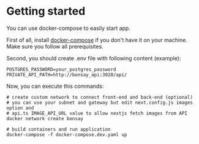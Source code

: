 # Getting started

You can use docker-compose to easily start app.

First of all, install [docker-compose](https://docs.docker.com/compose/install/) if you don't have it on your machine. Make sure you follow all prerequisites.

Second, you should create .env file with following content (example):

```
POSTGRES_PASSWORD=your_postgres_password
PRIVATE_API_PATH=http://bonsay_api:3020/api/
```

Now, you can execute this commands:

```
# create custom network to connect front-end and back-end (optional)
# you can use your subnet and gateway but edit next.config.js images option and
# api.ts IMAGE_API_URL value to allow nextjs fetch images from API
docker network create bonsay

# build containers and run application
docker-compose -f docker-compose.dev.yaml up
```
